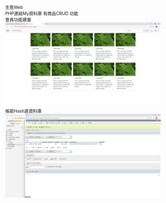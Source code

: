 生態Web<br>
PHP連結My資料庫 有商品CRUD 功能<br>
會員功能建置<br>
<img src="./Document - Google Chrome 2021_12_3 .png"><br>
帳密Hash進資料庫
<img src="./Hash保護.png">
